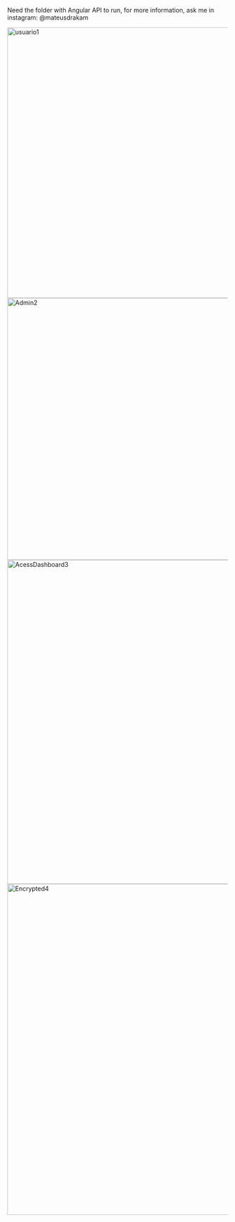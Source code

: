 Need the folder with Angular API to run, for more information, ask me in instagram: @mateusdrakam

<img width="618" alt="usuario1" src="https://github.com/Mateus-Nakamoto/SistemaAdmin/assets/145996589/c0576db4-d0c3-4099-8984-6531696f6507">

<img width="598" alt="Admin2" src="https://github.com/Mateus-Nakamoto/SistemaAdmin/assets/145996589/8b10b37c-947d-46f3-b837-39668ae3e7e2">

<img width="740" alt="AcessDashboard3" src="https://github.com/Mateus-Nakamoto/SistemaAdmin/assets/145996589/051b3c68-7ff5-436a-b402-352cd7be2f53">

<img width="756" alt="Encrypted4" src="https://github.com/Mateus-Nakamoto/SistemaAdmin/assets/145996589/1f760d9b-bff7-4261-aaee-598c18d5e739">
